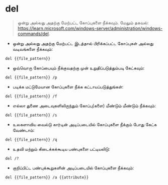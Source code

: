 # del

> ஒன்று அல்லது அதற்கு மேற்பட்ட கோப்புகளை நீக்கவும்.
> மேலும் தகவல்: <https://learn.microsoft.com/windows-server/administration/windows-commands/del>.

- ஒன்று அல்லது அதற்கு மேற்பட்ட இடத்தால் பிரிக்கப்பட்ட கோப்புகள் அல்லது வடிவங்களை நீக்கவும்:

`del {{file_pattern}}`

- ஒவ்வொரு கோப்பையும் நீக்குவதற்கு முன் உறுதிப்படுத்தும்படி கேட்கவும்:

`del {{file_pattern}} /p`

- படிக்க மட்டுமேயான கோப்புகளை நீக்க கட்டாயப்படுத்துங்கள்:

`del {{file_pattern}} /f`

- எல்லா துணை அடைவுகளிலிருந்தும் கோப்பு(களை) மீண்டும் மீண்டும் நீக்கவும்:

`del {{file_pattern}} /s`

- உலகளாவிய வைல்டு கார்டின் அடிப்படையில் கோப்புகளை நீக்கும் போது கேட்க வேண்டாம்:

`del {{file_pattern}} /q`

- உதவி மற்றும் கிடைக்கக்கூடிய பண்புகளை பட்டியலிடு:

`del /?`

- குறிப்பிட்ட பண்புக்கூறுகளின் அடிப்படையில் கோப்புகளை நீக்கவும்:

`del {{file_pattern}} /a {{attribute}}`